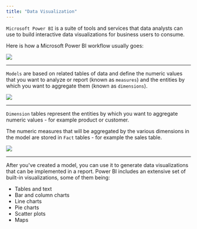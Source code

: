 ```yaml
---
title: "Data Visualization"
---
```

`Microsoft Power BI` is a suite of tools and services that data analysts can use to build interactive data visualizations for business users to consume.

Here is how a Microsoft Power BI workflow usually goes:

![](https://docs.microsoft.com/ro-ro/learn/wwl-data-ai/explore-fundamentals-data-visualization/media/power-bi-flow.png)

---

`Models` are based on related tables of data and define the numeric values that you want to analyze or report (known as `measures`) and the entities by which you want to aggregate them (known as `dimensions`). 

![](https://docs.microsoft.com/ro-ro/learn/wwl-data-ai/explore-fundamentals-data-visualization/media/cube.png)

---

`Dimension` tables represent the entities by which you want to aggregate numeric values - for example product or customer.

The numeric measures that will be aggregated by the various dimensions in the model are stored in `Fact` tables - for example the sales table.

![](https://docs.microsoft.com/ro-ro/learn/wwl-data-ai/explore-fundamentals-data-visualization/media/star-schema.png)

---

After you've created a model, you can use it to generate data visualizations that can be implemented in a report. Power BI includes an extensive set of built-in visualizations, some of them being:
- Tables and text
- Bar and column charts
- Line charts
- Pie charts
- Scatter plots
- Maps
